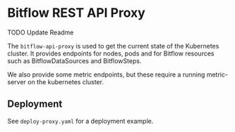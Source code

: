 # Bitflow REST API Proxy

TODO Update Readme

The `bitflow-api-proxy` is used to get the current state of the Kubernetes cluster.
It provides endpoints for nodes, pods and for Bitflow resources such as BitflowDataSources and BitflowSteps.

We also provide some metric endpoints, but these require a running metric-server on the kubernetes cluster.

## Deployment
See `deploy-proxy.yaml` for a deployment example.
